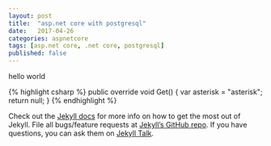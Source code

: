 ```yaml
---
layout: post
title:  "asp.net core with postgresql"
date:   2017-04-26
categories: aspnetcore
tags: [asp.net core, .net core, postgresql]
published: false
---
```

hello world 

{% highlight csharp %}
public override void Get() 
{
    var asterisk = "asterisk";
    return null;
}
{% endhighlight %}

Check out the [Jekyll docs][jekyll-docs] for more info on how to get the most out of Jekyll. File all bugs/feature requests at [Jekyll’s GitHub repo][jekyll-gh]. If you have questions, you can ask them on [Jekyll Talk][jekyll-talk].

[jekyll-docs]: https://jekyllrb.com/docs/home
[jekyll-gh]:   https://github.com/jekyll/jekyll
[jekyll-talk]: https://talk.jekyllrb.com/
